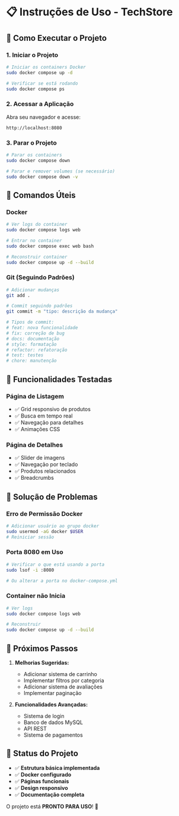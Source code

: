 # 📋 Instruções de Uso - TechStore

## 🚀 Como Executar o Projeto

### 1. Iniciar o Projeto
```bash
# Iniciar os containers Docker
sudo docker compose up -d

# Verificar se está rodando
sudo docker compose ps
```

### 2. Acessar a Aplicação
Abra seu navegador e acesse:
```
http://localhost:8080
```

### 3. Parar o Projeto
```bash
# Parar os containers
sudo docker compose down

# Parar e remover volumes (se necessário)
sudo docker compose down -v
```

## 🔧 Comandos Úteis

### Docker
```bash
# Ver logs do container
sudo docker compose logs web

# Entrar no container
sudo docker compose exec web bash

# Reconstruir container
sudo docker compose up -d --build
```

### Git (Seguindo Padrões)
```bash
# Adicionar mudanças
git add .

# Commit seguindo padrões
git commit -m "tipo: descrição da mudança"

# Tipos de commit:
# feat: nova funcionalidade
# fix: correção de bug
# docs: documentação
# style: formatação
# refactor: refatoração
# test: testes
# chore: manutenção
```

## 📱 Funcionalidades Testadas

### Página de Listagem
- ✅ Grid responsivo de produtos
- ✅ Busca em tempo real
- ✅ Navegação para detalhes
- ✅ Animações CSS

### Página de Detalhes
- ✅ Slider de imagens
- ✅ Navegação por teclado
- ✅ Produtos relacionados
- ✅ Breadcrumbs

## 🐛 Solução de Problemas

### Erro de Permissão Docker
```bash
# Adicionar usuário ao grupo docker
sudo usermod -aG docker $USER
# Reiniciar sessão
```

### Porta 8080 em Uso
```bash
# Verificar o que está usando a porta
sudo lsof -i :8080

# Ou alterar a porta no docker-compose.yml
```

### Container não Inicia
```bash
# Ver logs
sudo docker compose logs web

# Reconstruir
sudo docker compose up -d --build
```

## 📝 Próximos Passos

1. **Melhorias Sugeridas:**
   - Adicionar sistema de carrinho
   - Implementar filtros por categoria
   - Adicionar sistema de avaliações
   - Implementar paginação

2. **Funcionalidades Avançadas:**
   - Sistema de login
   - Banco de dados MySQL
   - API REST
   - Sistema de pagamentos

## 🎯 Status do Projeto

- ✅ **Estrutura básica implementada**
- ✅ **Docker configurado**
- ✅ **Páginas funcionais**
- ✅ **Design responsivo**
- ✅ **Documentação completa**

O projeto está **PRONTO PARA USO**! 🎉
